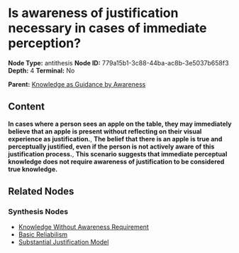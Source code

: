 # Is awareness of justification necessary in cases of immediate perception?

**Node Type:** antithesis
**Node ID:** 779a15b1-3c88-44ba-ac8b-3e5037b658f3
**Depth:** 4
**Terminal:** No

**Parent:** [Knowledge as Guidance by Awareness](knowledge-as-guidance-by-awareness-synthesis-e0d05a37-2829-404d-a64f-4d21f3719116.md)

## Content

**In cases where a person sees an apple on the table, they may immediately believe that an apple is present without reflecting on their visual experience as justification.**, **The belief that there is an apple is true and perceptually justified, even if the person is not actively aware of this justification process.**, **This scenario suggests that immediate perceptual knowledge does not require awareness of justification to be considered true knowledge.**

## Related Nodes

### Synthesis Nodes

- [Knowledge Without Awareness Requirement](knowledge-without-awareness-requirement-synthesis-6cc96f1b-c156-4451-8f4e-2b67ce10466f.md)
- [Basic Reliabilism](basic-reliabilism-synthesis-6cd2a0ab-9592-4687-9f30-5ec1e44e1e29.md)
- [Substantial Justification Model](substantial-justification-model-synthesis-9ccc51ec-f7a3-432a-839d-84862b791b93.md)
